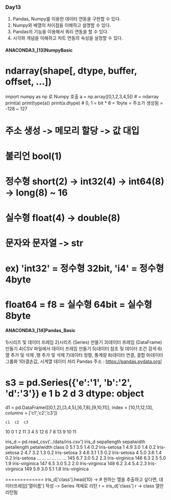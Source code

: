 ### Day13
1. Pandas, Numpy를 이용한 데이터 연동을 구현할 수 있다.
2. Numpy와 배열의 차이점을 이해하고 설명할 수 있다.
3. Pandas의 기능을 이용해서 쿼리 연동을 할 수 있다.
4. 시각화 개념을 이해하고 차트 연동의 속성을 설정할 수 있다.

#### ANACONDA3_[13]NumpyBasic
# ndarray(shape[, dtype, buffer, offset, ...])
import numpy as np 로 Numpy 호출
a = np.array([0,1,2,3,4,5]) # = ndarray
print(a)
print(type(a))
print(a.dtype) # 0, 1 = bit * 8 = 1byte = 주소가 생성됨 = -128 ~ 127
# 주소 생성 -> 메모리 할당 -> 값 대입
# 불리언   bool(1)
# 정수형 short(2) -> int32(4) -> int64(8) -> long(8) ~ 16
# 실수형 float(4) -> double(8)
# 문자와 문자열 -> str

# ex) 'int32' = 정수형 32bit, 'i4' = 정수형 4byte
 # float64 = f8 = 실수형 64bit = 실수형 8byte

#### ANACONDA3_[14]Pandas_Basic
1)시리즈 및 데이터 프레임
2)시리즈 (Series) 만들기
3)데이터 프레임 (DataFrame) 만들기
4)CSV 파일에서 데이터 프레임 만들기
5)데이터 참조 및 데이터 조건 검색
6) 열 추가 및 삭제 ,행 추가 및 삭제
7)데이터 정렬,  통계량
8)데이터 연결, 결합
9)데이터 그룹화
10)결손값, 시계열 데이터 처리
Pandas 주소 : https://pandas.pydata.org/

s3 = pd.Series({'e':'1', 'b':'2', 'd':'3'})
e    1
b    2
d    3
dtype: object
=====================
d1 = pd.DataFrame([[0,1,2],[3,4,5],[6,7,8],[9,10,11]],
                 index = [10,11,12,13],
                 columns = ['c1','c2','c3'])

    c1  c2  c3
10   0   1   2
11   3   4   5
12   6   7   8
13   9  10  11

iris_d = pd.read_csv('../data/iris.csv')
iris_d
	sepallength	sepalwidth	petallength	petalwidth	class
0	5.1	        3.5	        1.4	        0.2	        Iris-setosa
1	4.9	        3.0	        1.4	        0.2	        Iris-setosa
2	4.7	        3.2	        1.3	        0.2	        Iris-setosa
3	4.6	        3.1	        1.5	        0.2	        Iris-setosa
4	5.0	        3.6	        1.4	        0.2	        Iris-setosa
...	...	        ...	        ...	        ...	        ...
145	6.7	        3.0	        5.2	        2.3	        Iris-virginica
146	6.3	        2.5	        5.0	        1.9	        Iris-virginica
147	6.5	        3.0	        5.2	        2.0	        Iris-virginica
148	6.2	        3.4	        5.4	        2.3	        Iris-virginica
149	5.9	        3.0	        5.1	        1.8	        Iris-virginica

=============
iris_d['class'].head(10)
-> # 원하는 열을 추출하고 싶다면, 데이터프레임['열이름'] 작성 -> Series 객체로 리턴
r = iris_d['class']
r -> class 열만 리턴됨
